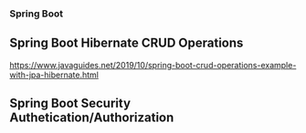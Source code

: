 ### Spring Boot

## Spring Boot Hibernate CRUD Operations
https://www.javaguides.net/2019/10/spring-boot-crud-operations-example-with-jpa-hibernate.html

## Spring Boot Security Authetication/Authorization